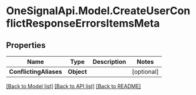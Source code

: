 # OneSignalApi.Model.CreateUserConflictResponseErrorsItemsMeta

## Properties

Name | Type | Description | Notes
------------ | ------------- | ------------- | -------------
**ConflictingAliases** | **Object** |  | [optional] 

[[Back to Model list]](../README.md#documentation-for-models) [[Back to API list]](../README.md#documentation-for-api-endpoints) [[Back to README]](../README.md)

